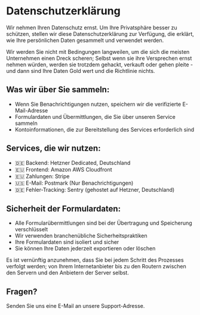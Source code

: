 # Datenschutzerklärung

Wir nehmen Ihren Datenschutz ernst. Um Ihre Privatsphäre besser zu schützen, stellen wir diese Datenschutzerklärung zur Verfügung, die erklärt, wie Ihre persönlichen Daten gesammelt und verwendet werden.

Wir werden Sie nicht mit Bedingungen langweilen, um die sich die meisten Unternehmen einen Dreck scheren; Selbst wenn sie ihre Versprechen ernst nehmen würden, werden sie trotzdem gehackt, verkauft oder gehen pleite - und dann sind Ihre Daten Gold wert und die Richtlinie nichts.

## Was wir über Sie sammeln:

- Wenn Sie Benachrichtigungen nutzen, speichern wir die verifizierte E-Mail-Adresse
- Formulardaten und Übermittlungen, die Sie über unseren Service sammeln
- Kontoinformationen, die zur Bereitstellung des Services erforderlich sind

## Services, die wir nutzen:

- 🇩🇪 Backend: Hetzner Dedicated, Deutschland
- 🇪🇺 Frontend: Amazon AWS Cloudfront
- 🇪🇺 Zahlungen: Stripe
- 🇺🇸 E-Mail: Postmark (Nur Benachrichtigungen)
- 🇩🇪 Fehler-Tracking: Sentry (gehostet auf Hetzner, Deutschland)

## Sicherheit der Formulardaten:

- Alle Formularübermittlungen sind bei der Übertragung und Speicherung verschlüsselt
- Wir verwenden branchenübliche Sicherheitspraktiken
- Ihre Formulardaten sind isoliert und sicher
- Sie können Ihre Daten jederzeit exportieren oder löschen

Es ist vernünftig anzunehmen, dass Sie bei jedem Schritt des Prozesses verfolgt werden; von Ihrem Internetanbieter bis zu den Routern zwischen den Servern und den Anbietern der Server selbst.

## Fragen?

Senden Sie uns eine E-Mail an unsere Support-Adresse.